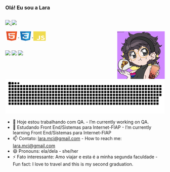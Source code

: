 ### Olá! Eu sou a Lara

##

<div>
  <a href="https://github.com/laramcj">
  <img height="150em" src="https://github-readme-stats.vercel.app/api?username=laramcj&show_icons=true&theme=nightowl&include_all_commits=true&count_private=true"/>
  <img height="150em" src="https://github-readme-stats.vercel.app/api/top-langs/?username=laramcj&layout=compact&langs_count=7&theme=nightowl"/>
</div>
  
 <div style="display: inline_block"><br>
  <img align="center" alt="Lara-HTML" height="30" width="40" src="https://raw.githubusercontent.com/devicons/devicon/master/icons/html5/html5-original.svg">
  <img align="center" alt="Lara-CSS" height="30" width="40" src="https://raw.githubusercontent.com/devicons/devicon/master/icons/css3/css3-original.svg">
  <img align="center" alt="Lara-Js" height="30" width="40" src="https://raw.githubusercontent.com/devicons/devicon/master/icons/javascript/javascript-plain.svg">
  <!--<img align="center" alt="Lara-Python" height="30" width="40" src="https://raw.githubusercontent.com/devicons/devicon/master/icons/python/python-original.svg">-->
  <img align="right" alt="Lara-gif" height="150" width="150" src="https://github.com/laramcj/laramcj/blob/main/Webp.net-gifmaker.gif">
</div>
  
##

  <div> 
  
  <a href="https://www.linkedin.com/in/lara-j-86193a94/" target="_blank"><img src="https://img.shields.io/badge/-LinkedIn-%230077B5?style=for-the-badge&logo=linkedin&logoColor=white" target="_blank"></a> 
  <a href="https://www.instagram.com/laramcj/" target="_blank"><img src="https://img.shields.io/badge/-Instagram-%23E4405F?style=for-the-badge&logo=instagram&logoColor=white" target="_blank"></a>
  <a href = "mailto:lara.mcj@gmail.com"><img src="https://img.shields.io/badge/-Gmail-%23333?style=for-the-badge&logo=gmail&logoColor=white" target="_blank"></a>
 
  ![Snake animation](https://github.com/laramcj/laramcj/blob/output/github-contribution-grid-snake.svg)
 
</div>
  
<!--
**laramcj/laramcj** is a ✨ _special_ ✨ repository because its `README.md` (this file) appears on your GitHub profile.

Here are some ideas to get you started:

- 🔭 Hoje estou trabalhando com QA. - I’m currently working on QA.
- 🌱 Estudando Front End/Sistemas para Internet-FIAP - I’m currently learning Front End/Sistemas para Internet-FIAP
- 👯 I’m looking to collaborate on ...
- 🤔 I’m looking for help with ...
- 💬 Ask me about ...
- 📫 Contato: lara.mcj@gmail.com - How to reach me: lara.mcj@gmail.com
- 😄 Pronouns: ela/dela - she/her
- ⚡ Fato interessante: Amo viajar e esta é a minha segunda faculdade - Fun fact: I love to travel and this is my second graduation.
-->
  
- 🔭 Hoje estou trabalhando com QA. - I’m currently working on QA.
- 🌱 Estudando Front End/Sistemas para Internet-FIAP - I’m currently learning Front End/Sistemas para Internet-FIAP
- 📫 Contato: lara.mcj@gmail.com - How to reach me: lara.mcj@gmail.com
- 😄 Pronouns: ela/dela - she/her
- ⚡ Fato interessante: Amo viajar e esta é a minha segunda faculdade - Fun fact: I love to travel and this is my second graduation.
